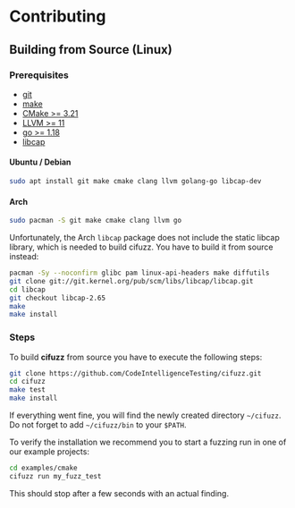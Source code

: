 # Contributing

## Building from Source (Linux)

### Prerequisites
* [git](https://git-scm.com/)
* [make](https://www.gnu.org/software/make/)
* [CMake >= 3.21](https://cmake.org/)
* [LLVM >= 11](https://clang.llvm.org/get_started.html)
* [go >= 1.18](https://go.dev/doc/install)
* [libcap](https://man7.org/linux/man-pages/man3/libcap.3.html)


#### Ubuntu / Debian
<!-- when changing this, please make sure it is in sync with the E2E pipeline -->
```bash
sudo apt install git make cmake clang llvm golang-go libcap-dev
```

#### Arch
<!-- when changing this, please make sure it is in sync with the E2E pipeline -->
```bash
sudo pacman -S git make cmake clang llvm go
```
Unfortunately, the Arch `libcap` package does not include the static
libcap library, which is needed to build cifuzz. You have to build it from
source instead:
```bash
pacman -Sy --noconfirm glibc pam linux-api-headers make diffutils
git clone git://git.kernel.org/pub/scm/libs/libcap/libcap.git
cd libcap
git checkout libcap-2.65
make
make install
```

### Steps
To build **cifuzz** from source you have to execute the following steps:
```bash
git clone https://github.com/CodeIntelligenceTesting/cifuzz.git
cd cifuzz
make test
make install
```
If everything went fine, you will find the newly created directory
`~/cifuzz`. Do not forget to add `~/cifuzz/bin` to your `$PATH`.

To verify the installation we recommend you to start a fuzzing run
in one of our example projects:
``` bash
cd examples/cmake
cifuzz run my_fuzz_test
```
This should stop after a few seconds with an actual finding.

